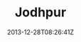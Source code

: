 ---
title: "Jodhpur"
date: 2013-12-28T08:26:41Z
draft: false
description: ""
hasGallery: true
type: post
region: "Asia (South)"
country: "India"
thumbnail: "jodhpur-2.jpg"
---
